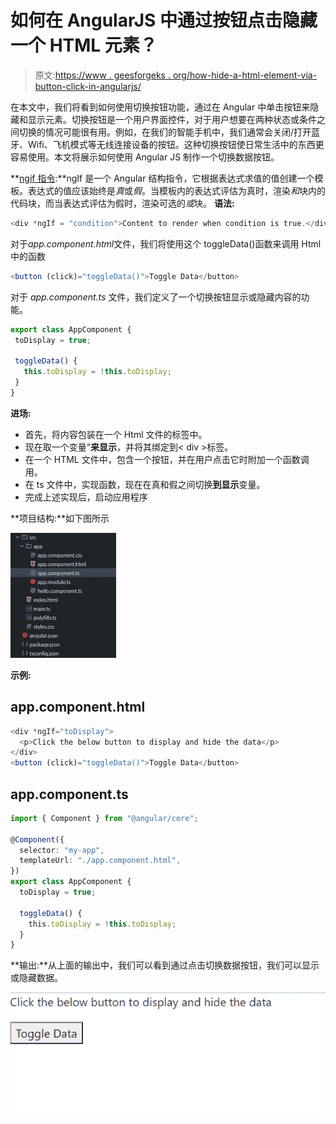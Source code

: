 # 如何在 AngularJS 中通过按钮点击隐藏一个 HTML 元素？

> 原文:[https://www . geesforgeks . org/how-hide-a-html-element-via-button-click-in-angularjs/](https://www.geeksforgeeks.org/how-to-hide-an-html-element-via-a-button-click-in-angularjs/)

在本文中，我们将看到如何使用切换按钮功能，通过在 Angular 中单击按钮来隐藏和显示元素。切换按钮是一个用户界面控件，对于用户想要在两种状态或条件之间切换的情况可能很有用。例如，在我们的智能手机中，我们通常会关闭/打开蓝牙、Wifi、飞机模式等无线连接设备的按钮。这种切换按钮使日常生活中的东西更容易使用。本文将展示如何使用 Angular JS 制作一个切换数据按钮。

**[ngif 指令](https://www.geeksforgeeks.org/angularjs-ng-if-directive/):**ngIf 是一个 Angular 结构指令，它根据表达式求值的值创建一个模板。表达式的值应该始终是*真*或*假*。当模板内的表达式评估为真时，渲染*和*块内的代码块，而当表达式评估为假时，渲染可选的*或*块。
**语法:**

```ts
<div *ngIf = "condition">Content to render when condition is true.</div>
```

对于*app.component.html*文件，我们将使用这个 toggleData()函数来调用 Html 中的函数

```ts
<button (click)="toggleData()">Toggle Data</button>
```

对于 *app.component.ts* 文件，我们定义了一个切换按钮显示或隐藏内容的功能。

```ts
export class AppComponent {
 toDisplay = true;

 toggleData() {
   this.toDisplay = !this.toDisplay;
 }
}
```

**进场:**

*   首先，将内容包装在一个 Html 文件的标签中。
*   现在取一个变量“**来显示**，并将其绑定到< div >标签。
*   在一个 HTML 文件中，包含一个按钮，并在用户点击它时附加一个函数调用。
*   在 ts 文件中，实现函数，现在在真和假之间切换**到显示**变量。
*   完成上述实现后，启动应用程序

**项目结构:**如下图所示

![](img/9b0c880f7ccc79f9de09892a9c1a4185.png)

**示例:**

## app.component.html

```ts
<div *ngIf="toDisplay">
  <p>Click the below button to display and hide the data</p>
</div>
<button (click)="toggleData()">Toggle Data</button>
```

## app.component.ts

```ts
import { Component } from "@angular/core";

@Component({
  selector: "my-app",
  templateUrl: "./app.component.html",
})
export class AppComponent {
  toDisplay = true;

  toggleData() {
    this.toDisplay = !this.toDisplay;
  }
}
```

**输出:**从上面的输出中，我们可以看到通过点击切换数据按钮，我们可以显示或隐藏数据。

![](img/5c9e4c6a1928252c7cb86f3f19822607.png)